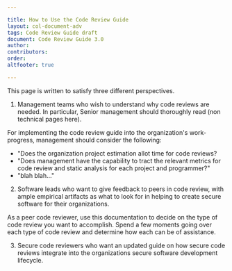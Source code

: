```yaml
---

title: How to Use the Code Review Guide
layout: col-document-adv
tags: Code Review Guide draft
document: Code Review Guide 3.0
author:
contributors:
order: 
altfooter: true

---
```

          
This page is written to satisfy three different perspectives.
1. Management teams who wish to understand why code reviews are needed. In particular, Senior management should thoroughly read (non technical pages here).
			
For implementing the code review guide into the organization's work-progress, management should consider the following:
			
- "Does the organization project estimation allot time for code reviews?
- "Does management have the capability to tract the relevant metrics for code review and static analysis for each project and programmer?"
- "blah blah..."
			

2. Software leads who want to give feedback to peers in code review, with ample empirical artifacts as what to look for in helping to create secure software for their organizations.
			
As a peer code reviewer, use this documentation to decide on the type of code review you want to accomplish. Spend a few moments going over each type of code review and determine how each can be of assistance.

			
3. Secure code reviewers who want an updated guide on how secure code reviews integrate into the organizations secure software development lifecycle.
			


